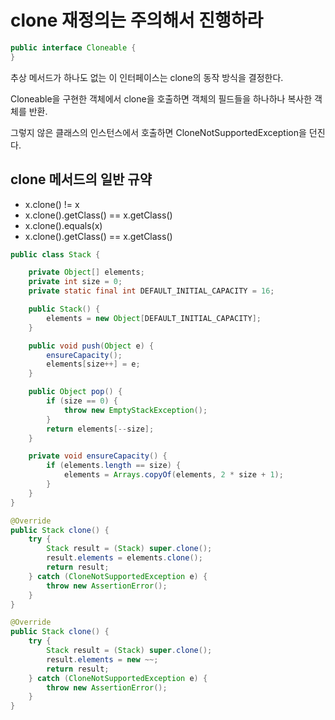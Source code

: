 # clone 재정의는 주의해서 진행하라


```java
public interface Cloneable {
}
```

추상 메서드가 하나도 없는 이 인터페이스는 clone의 동작 방식을 결정한다.

Cloneable을 구현한 객체에서 clone을 호출하면 객체의 필드들을 하나하나 복사한 객체를 반환.

그렇지 않은 클래스의 인스턴스에서 호출하면 CloneNotSupportedException을 던진다.


## clone 메서드의 일반 규약
- x.clone() != x
- x.clone().getClass() == x.getClass()
- x.clone().equals(x)
- x.clone().getClass() == x.getClass()

```java
public class Stack {

    private Object[] elements;
    private int size = 0;
    private static final int DEFAULT_INITIAL_CAPACITY = 16;

    public Stack() {
        elements = new Object[DEFAULT_INITIAL_CAPACITY];
    }

    public void push(Object e) {
        ensureCapacity();
        elements[size++] = e;
    }

    public Object pop() {
        if (size == 0) {
            throw new EmptyStackException();
        }
        return elements[--size];
    }

    private void ensureCapacity() {
        if (elements.length == size) {
            elements = Arrays.copyOf(elements, 2 * size + 1);
        }
    }
}
```

```java
@Override
public Stack clone() {
    try {
        Stack result = (Stack) super.clone();
        result.elements = elements.clone();
        return result;
    } catch (CloneNotSupportedException e) {
        throw new AssertionError();
    }
}

@Override
public Stack clone() {
    try {
        Stack result = (Stack) super.clone();
        result.elements = new ~~;
        return result;
    } catch (CloneNotSupportedException e) {
        throw new AssertionError();
    }
}
```